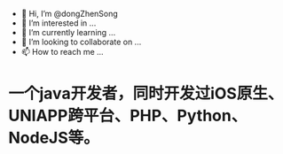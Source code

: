 - 👋 Hi, I’m @dongZhenSong
- 👀 I’m interested in ...
- 🌱 I’m currently learning ...
- 💞️ I’m looking to collaborate on ...
- 📫 How to reach me ...

<!---
dongZhenSong/dongZhenSong is a ✨ special ✨ repository because its `README.md` (this file) appears on your GitHub profile.
You can click the Preview link to take a look at your changes.
--->


# 一个java开发者，同时开发过iOS原生、UNIAPP跨平台、PHP、Python、NodeJS等。
